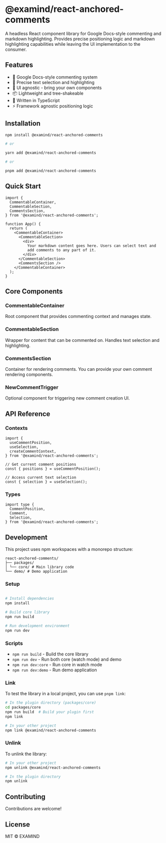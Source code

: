 # @examind/react-anchored-comments

A headless React component library for Google Docs-style commenting and markdown highlighting. Provides precise positioning logic and markdown highlighting capabilities while leaving the UI implementation to the consumer.

## Features

- 📝 Google Docs-style commenting system
- 🎯 Precise text selection and highlighting
- 🎨 UI agnostic - bring your own components
- 📦 Lightweight and tree-shakeable
- 💪 Written in TypeScript
- ⚡ Framework agnostic positioning logic

## Installation

```bash
npm install @examind/react-anchored-comments

# or

yarn add @examind/react-anchored-comments

# or

pnpm add @examind/react-anchored-comments
```

## Quick Start

```tsx
import {
  CommentableContainer,
  CommentableSection,
  CommentsSection,
} from '@examind/react-anchored-comments';

function App() {
  return (
    <CommentableContainer>
      <CommentableSection>
        <div>
          Your markdown content goes here. Users can select text and
          add comments to any part of it.
        </div>
      </CommentableSection>
      <CommentsSection />
    </CommentableContainer>
  );
}
```

## Core Components

### CommentableContainer

Root component that provides commenting context and manages state.

### CommentableSection

Wrapper for content that can be commented on. Handles text selection and highlighting.

### CommentsSection

Container for rendering comments. You can provide your own comment rendering components.

### NewCommentTrigger

Optional component for triggering new comment creation UI.

## API Reference

### Contexts

```tsx
import {
  useCommentPosition,
  useSelection,
  createCommentContext,
} from '@examind/react-anchored-comments';

// Get current comment positions
const { positions } = useCommentPosition();

// Access current text selection
const { selection } = useSelection();
```

### Types

```tsx
import type {
  CommentPosition,
  Comment,
  Selection,
} from '@examind/react-anchored-comments';
```

## Development

This project uses npm workspaces with a monorepo structure:

```
react-anchored-comments/
├── packages/
│ └── core/ # Main library code
└── demo/ # Demo application
```

### Setup

```bash

# Install dependencies
npm install

# Build core library
npm run build

# Run development environment
npm run dev
```

### Scripts

- `npm run build` - Build the core library
- `npm run dev` - Run both core (watch mode) and demo
- `npm run dev:core` - Run core in watch mode
- `npm run dev:demo` - Run demo application

### Link

To test the library in a local project, you can use `pnpm link`:

```bash
# In the plugin directory (packages/core)
cd packages/core
npm run build  # Build your plugin first
npm link

# In your other project
npm link @examind/react-anchored-comments
```

### Unlink

To unlink the library:

```bash
# In your other project
npm unlink @examind/react-anchored-comments

# In the plugin directory
npm unlink
```

## Contributing

Contributions are welcome!

## License

MIT © EXAMIND
